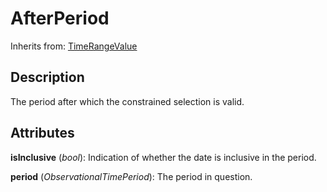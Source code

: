 
# AfterPeriod

Inherits from: [TimeRangeValue](TimeRangeValue.md)



## Description

The period after which the constrained selection is valid.


## Attributes

**isInclusive** (*bool*): Indication of whether the date is inclusive in the period.

**period** (*ObservationalTimePeriod*): The period in question.






